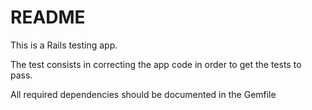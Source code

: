 # README

This is a Rails testing app.

The test consists in correcting the app code in order to get the tests to pass.

All required dependencies should be documented in the Gemfile

